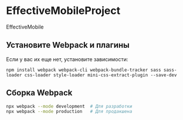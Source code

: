 # EffectiveMobileProject
EffectiveMobile

## Установите Webpack и плагины
Если у вас их еще нет, установите зависимости:
```
npm install webpack webpack-cli webpack-bundle-tracker sass sass-loader css-loader style-loader mini-css-extract-plugin --save-dev
```

## Сборка Webpack
```sh
npx webpack --mode development  # Для разработки
npx webpack --mode production   # Для продакшена
```
